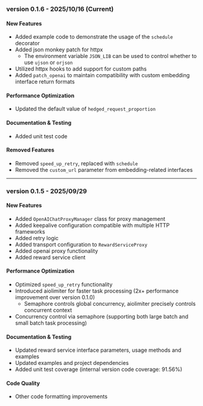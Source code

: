 ### version 0.1.6 - 2025/10/16 (Current)

#### New Features
* Added example code to demonstrate the usage of the `schedule` decorator
* Added json monkey patch for httpx
  * The environment variable `JSON_LIB` can be used to control whether to use `ujson` or `orjson`
* Utilized httpx hooks to add support for custom paths
* Added `patch_openai` to maintain compatibility with custom embedding interface return formats

#### Performance Optimization
* Updated the default value of `hedged_request_proportion`

#### Documentation & Testing
* Added unit test code

#### Removed Features
* Removed `speed_up_retry`, replaced with `schedule`
* Removed the `custom_url` parameter from embedding-related interfaces

---

### version 0.1.5 - 2025/09/29

#### New Features
* Added `OpenAIChatProxyManager` class for proxy management
* Added keepalive configuration compatible with multiple HTTP frameworks
* Added retry logic
* Added transport configuration to `RewardServiceProxy`
* Added openai proxy functionality
* Added reward service client

#### Performance Optimization
* Optimized `speed_up_retry` functionality
* Introduced aiolimiter for faster task processing (2x+ performance improvement over version 0.1.0)
  * Semaphore controls global concurrency, aiolimiter precisely controls concurrent context
* Concurrency control via semaphore (supporting both large batch and small batch task processing)

#### Documentation & Testing
* Updated reward service interface parameters, usage methods and examples
* Updated examples and project dependencies
* Added unit test coverage (internal version code coverage: 91.56%)

#### Code Quality
* Other code formatting improvements